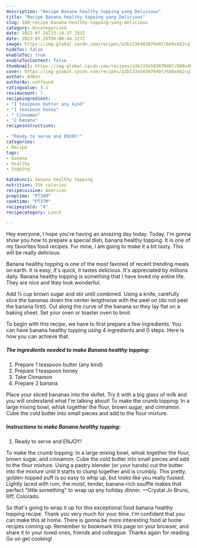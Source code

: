 ```yaml
---
description: "Recipe Banana healthy topping yang Delicious"
title: "Recipe Banana healthy topping yang Delicious"
slug: 548-recipe-banana-healthy-topping-yang-delicious
category: Uncategorized
date: 2022-07-26T23:14:37.783Z
date: 2023-05-28T06:00:44.127Z
image: https://img-global.cpcdn.com/recipes/a3b133e583070407/680x482cq70/banana-healthy-topping-recipe-main-photo.jpg
hideToc: false
enableToc: true
enableTocContent: false
thumbnail: https://img-global.cpcdn.com/recipes/a3b133e583070407/680x482cq70/banana-healthy-topping-recipe-main-photo.jpg
cover: https://img-global.cpcdn.com/recipes/a3b133e583070407/680x482cq70/banana-healthy-topping-recipe-main-photo.jpg
author: Admin
authorAv: notfound
ratingvalue: 3.1
reviewcount: 7
recipeingredient:
- "1 teaspoon butter any kind"
- "1 teaspoon honey"
- " Cinnamon"
- "2 banana"
recipeinstructions:

- "Ready to serve and ENJOY!"
categories:
- Recipe
tags:
- banana
- healthy
- topping

katakunci: banana healthy topping 
nutrition: 256 calories
recipecuisine: American
preptime: "PT34M"
cooktime: "PT37M"
recipeyield: "4"
recipecategory: Lunch

---
```



Hey everyone, I hope you're having an amazing day today. Today, I'm gonna show you how to prepare a special dish, banana healthy topping. It is one of my favorites food recipes. For mine, I am going to make it a bit tasty. This will be really delicious.

Banana healthy topping is one of the most favored of recent trending meals on earth. It is easy, it's quick, it tastes delicious. It's appreciated by millions daily. Banana healthy topping is something that I have loved my entire life. They are nice and they look wonderful.

Add ½ cup brown sugar and stir until combined. Using a knife, carefully slice the bananas down the center lengthwise with the peel on (do not peel the banana first). Cut along the curve of the banana so they lay flat on a baking sheet. Set your oven or toaster oven to broil.


To begin with this recipe, we have to first prepare a few ingredients. You can have banana healthy topping using 4 ingredients and 0 steps. Here is how you can achieve that.

<!--inarticleads1-->

##### The ingredients needed to make Banana healthy topping:

1. Prepare 1 teaspoon butter (any kind)
1. Prepare 1 teaspoon honey
1. Take  Cinnamon
1. Prepare 2 banana


Place your sliced bananas into the skillet. Try it with a big glass of milk and you will understand what I&#39;m talking about! To make the crumb topping: In a large mixing bowl, whisk together the flour, brown sugar, and cinnamon. Cube the cold butter into small pieces and add to the flour mixture. 

<!--inarticleads2-->

##### Instructions to make Banana healthy topping:


1. Ready to serve and ENJOY!

To make the crumb topping: In a large mixing bowl, whisk together the flour, brown sugar, and cinnamon. Cube the cold butter into small pieces and add to the flour mixture. Using a pastry blender (or your hands) cut the butter into the mixture until it starts to clump together and is crumbly. This pretty, golden-topped puff is so easy to whip up, but looks like you really fussed. Lightly laced with rum, the moist, tender, banana-rich souffle makes that perfect &#34;little something&#34; to wrap up any holiday dinner. —Crystal Jo Bruns, Iliff, Colorado. 

So that's going to wrap it up for this exceptional food banana healthy topping recipe. Thank you very much for your time. I'm confident that you can make this at home. There is gonna be more interesting food at home recipes coming up. Remember to bookmark this page on your browser, and share it to your loved ones, friends and colleague. Thanks again for reading. Go on get cooking!
